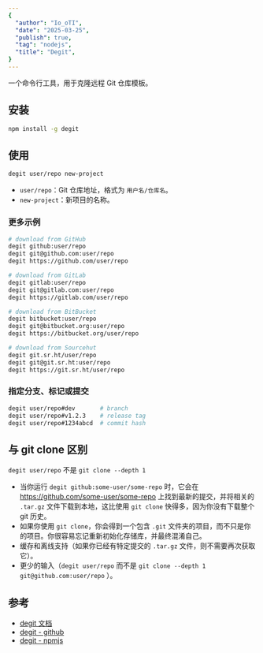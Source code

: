 ```yaml
---
{
  "author": "Io_oTI",
  "date": "2025-03-25",
  "publish": true,
  "tag": "nodejs",
  "title": "Degit",
}
---
```


一个命令行工具，用于克隆远程 Git 仓库模板。

## 安装

```bash
npm install -g degit
```

## 使用

```bash
degit user/repo new-project
```

- `user/repo`：Git 仓库地址，格式为 `用户名/仓库名`。
- `new-project`：新项目的名称。

### 更多示例

```bash
# download from GitHub
degit github:user/repo
degit git@github.com:user/repo
degit https://github.com/user/repo

# download from GitLab
degit gitlab:user/repo
degit git@gitlab.com:user/repo
degit https://gitlab.com/user/repo

# download from BitBucket
degit bitbucket:user/repo
degit git@bitbucket.org:user/repo
degit https://bitbucket.org/user/repo

# download from Sourcehut
degit git.sr.ht/user/repo
degit git@git.sr.ht:user/repo
degit https://git.sr.ht/user/repo
```

### 指定分支、标记或提交

```bash
degit user/repo#dev       # branch
degit user/repo#v1.2.3    # release tag
degit user/repo#1234abcd  # commit hash
```

## 与 git clone 区别

`degit user/repo` 不是 `git clone --depth 1`

- 当你运行 `degit github:some-user/some-repo` 时，它会在 <https://github.com/some-user/some-repo> 上找到最新的提交，并将相关的 `.tar.gz` 文件下载到本地，这比使用 `git clone` 快得多，因为你没有下载整个 git 历史。
- 如果你使用 `git clone`，你会得到一个包含 `.git` 文件夹的项目，而不只是你的项目。你很容易忘记重新初始化存储库，并最终混淆自己。
- 缓存和离线支持（如果你已经有特定提交的 `.tar.gz` 文件，则不需要再次获取它）。
- 更少的输入（`degit user/repo` 而不是 `git clone --depth 1 git@github.com:user/repo` ）。

## 参考

- [degit 文档](https://github.com/Rich-Harris/degit#readme)
- [degit - github](https://github.com/Rich-Harris/degit)
- [degit - npmjs](https://www.npmjs.com/package/degit)
